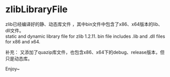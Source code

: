 # zlibLibraryFile
zlib已经编译好的静、动态库文件 ，其中bin文件中包含了x86、x64版本的lib、dll文件。  
static and dynamic library file for zlib 1.2.11. bin file includes .lib and .dll files for x86 and x64.

补充：
又添加了quazip库文件，也包含x86、x64下的debug、release版本，但只是动态库。

Enjoy~
